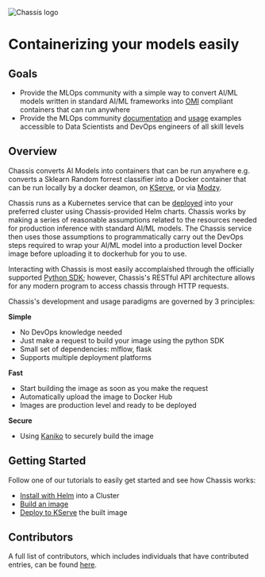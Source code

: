 ![Chassis logo](https://github.com/modzy/chassis/blob/main/docs/docs/images/chassis-logo.png)

# Containerizing your models easily

## Goals

- Provide the MLOps community with a simple way to convert AI/ML models written in standard AI/ML frameworks into [OMI](https://www.openmodel.ml) compliant containers that can run anywhere
- Provide the MLOps community [documentation](https://chassis.ml/) and [usage](https://github.com/modzy/chassis/tree/main/chassisml_sdk/examples) examples accessible to Data Scientists and DevOps engineers of all skill levels

## Overview
 
Chassis converts AI Models into containers that can be run anywhere e.g. converts a Sklearn Random forrest classifier into a Docker container that can be run locally by a docker deamon, on [KServe](https://www.kubeflow.org/docs/external-add-ons/kserve/kserve/), or via [Modzy](http://www.modzy.com).

Chassis runs as a Kubernetes service that can be [deployed](https://chassis.ml/getting-started/deploy-manual/) into your preferred cluster using Chassis-provided Helm charts. Chassis works by making a series of reasonable assumptions related to the resources needed for production inference with standard AI/ML models. The Chassis service then uses those assumptions to programmatically carry out the DevOps steps required to wrap your AI/ML model into a production level Docker image before uploading it to dockerhub for you to use. 

Interacting with Chassis is most easily accomplaished through the officially supported [Python SDK](https://pypi.org/project/chassisml/); however, Chassis's RESTful API architecture allows for any modern program to access chassis through HTTP requests.

Chassis's development and usage paradigms are governed by 3 principles:

**Simple**

- No DevOps knowledge needed
- Just make a request to build your image using the python SDK
- Small set of dependencies: mlflow, flask
- Supports multiple deployment platforms

**Fast**

- Start building the image as soon as you make the request
- Automatically upload the image to Docker Hub
- Images are production level and ready to be deployed

**Secure**

- Using [Kaniko](https://github.com/GoogleContainerTools/kaniko/) to securely build the image

## Getting Started

Follow one of our tutorials to easily get started and see how Chassis works:

- [Install with Helm](https://chassis.ml/getting-started/deploy-manual/) into a Cluster
- [Build an image](https://chassis.ml/tutorials/ds-connect/)
- [Deploy to KServe](https://chassis.ml/tutorials/ds-deploy/) the built image

## Contributors

A full list of contributors, which includes individuals that have contributed entries, can be found [here](https://github.com/modzy/chassis/graphs/contributors).
